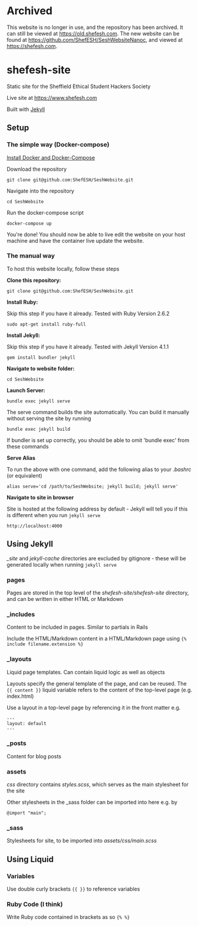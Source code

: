 # Archived

This website is no longer in use, and the repository has been archived. It can still be viewed at https://old.shefesh.com. The new website can be found at https://github.com/ShefESH/SeshWebsiteNanoc, and viewed at https://shefesh.com.



# shefesh-site
Static site for the Sheffield Ethical Student Hackers Society

Live site at https://www.shefesh.com

Built with [Jekyll](https://jekyllrb.com/)

## Setup

### The simple way (Docker-compose)

[Install Docker and Docker-Compose](https://docs.docker.com/compose/install/)

Download the repository

`git clone git@github.com:ShefESH/SeshWebsite.git`


Navigate into the repository

`cd SeshWebsite`

Run the docker-compose script

`docker-compose up`

You're done! You should now be able to live edit the website on your host machine and have the container live update 
the website. 

### The manual way
To host this website locally, follow these steps

**Clone this repository:**

`git clone git@github.com:ShefESH/SeshWebsite.git`

**Install Ruby:**

Skip this step if you have it already. Tested with Ruby Version 2.6.2

`sudo apt-get install ruby-full`

**Install Jekyll:**

Skip this step if you have it already. Tested with Jekyll Version 4.1.1

`gem install bundler jekyll`

**Navigate to website folder:**

`cd SeshWebsite`

**Launch Server:**

`bundle exec jekyll serve`

The serve command builds the site automatically. You can build it manually without serving the site by running

`bundle exec jekyll build`

If bundler is set up correctly, you should be able to omit 'bundle exec' from these commands

**Serve Alias**

To run the above with one command, add the following alias to your *.bashrc* (or equivalent)

`alias serve='cd /path/to/SeshWebsite; jekyll build; jekyll serve'`

**Navigate to site in browser**

Site is hosted at the following address by default - Jekyll will tell you if this is different when you run `jekyll serve`

`http://localhost:4000`

## Using Jekyll

*_site* and *jekyll-cache* directories are excluded by gitignore - these will be generated locally when running `jekyll serve`

### pages

Pages are stored in the top level of the *shefesh-site/shefesh-site* directory, and can be written in either HTML or Markdown

### _includes

Content to be included in pages. Similar to partials in Rails

Include the HTML/Markdown content in a HTML/Markdown page using `{% include filename.extension %}`

### _layouts

Liquid page templates. Can contain liquid logic as well as objects

Layouts specify the general template of the page, and can be reused. The `{{ content }}` liquid variable refers to the content of the top-level page (e.g. index.html)

Use a layout in a top-level page by referencing it in the front matter e.g.

```
---
layout: default
---
```

### _posts

Content for blog posts

### assets

*css* directory contains *styles.scss*, which serves as the main stylesheet for the site

Other stylesheets in the _sass folder can be imported into here e.g. by

`@import "main";`

### _sass

Stylesheets for site, to be imported into *assets/css/main.scss*

## Using Liquid

### Variables

Use double curly brackets `{{ }}` to reference variables

### Ruby Code (I think)

Write Ruby code contained in brackets as so `{% %}`
